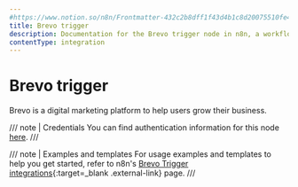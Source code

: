 ```yaml
---
#https://www.notion.so/n8n/Frontmatter-432c2b8dff1f43d4b1c8d20075510fe4
title: Brevo trigger
description: Documentation for the Brevo trigger node in n8n, a workflow automation platform. Includes details of operations and configuration, and links to examples and credentials information.
contentType: integration
---
```


# Brevo trigger

Brevo is a digital marketing platform to help users grow their business.

/// note | Credentials
You can find authentication information for this node [here](/integrations/builtin/credentials/brevo/).
///

///  note  | Examples and templates
For usage examples and templates to help you get started, refer to n8n's [Brevo Trigger integrations](https://n8n.io/integrations/brevo-trigger/){:target=_blank .external-link} page.
///

